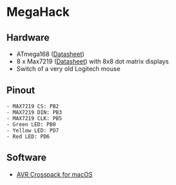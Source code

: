 # MegaHack

## Hardware
  - ATmega168 ([Datasheet](http://ww1.microchip.com/downloads/en/DeviceDoc/Atmel-2545-8-bit-AVR-Microcontroller-ATmega48-88-168_Datasheet.pdf))
  - 8 x Max7219 ([Datasheet](https://datasheets.maximintegrated.com/en/ds/MAX7219-MAX7221.pdf)) with 8x8 dot matrix displays
  - Switch of a very old Logitech mouse
 
## Pinout
	- MAX7219 CS: PB2
	- MAX7219 DIN: PB3
	- MAX7219 CLK: PB5
	- Green LED: PB0
	- Yellow LED: PD7
	- Red LED: PD6

## Software
  - [AVR Crosspack for macOS](https://www.obdev.at/products/crosspack/download.html)
